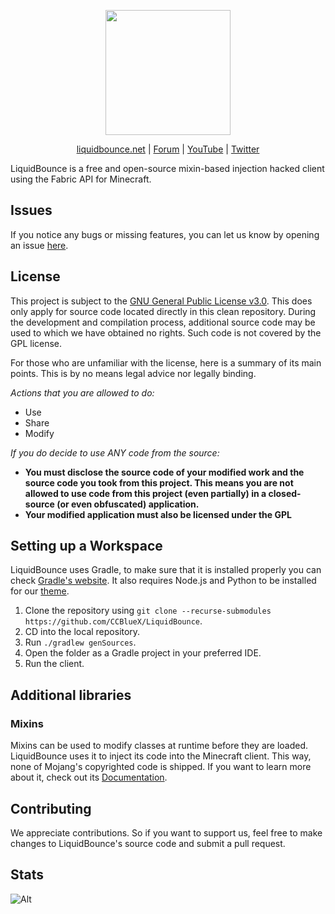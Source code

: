 <div align="center">
<p>
    <img width="200" src="https://raw.githubusercontent.com/CCBlueX/LiquidCloud/master/LiquidBounce/liquidbounceLogo.svg">
</p>

[liquidbounce.net](https://liquidbounce.net) |
[Forum](https://forums.ccbluex.net) |
[YouTube](https://youtube.com/CCBlueX) |
[Twitter](https://twitter.com/CCBlueX)
</div>

LiquidBounce is a free and open-source mixin-based injection hacked client using the Fabric API for Minecraft. 

## Issues

If you notice any bugs or missing features, you can let us know by opening an
issue [here](https://github.com/CCBlueX/LiquidBounce/issues).

## License

This project is subject to the [GNU General Public License v3.0](https://www.gnu.org/licenses/gpl-3.0.en.html). This
does only apply for source code located directly in this clean repository. During the development and compilation
process, additional source code may be used to which we have obtained no rights. Such code is not covered by the GPL
license.

For those who are unfamiliar with the license, here is a summary of its main points. This is by no means legal advice
nor legally binding.

*Actions that you are allowed to do:*

- Use
- Share
- Modify

*If you do decide to use ANY code from the source:*

- **You must disclose the source code of your modified work and the source code you took from this project. This means
  you are not allowed to use code from this project (even partially) in a closed-source (or even obfuscated)
  application.**
- **Your modified application must also be licensed under the GPL**

## Setting up a Workspace

LiquidBounce uses Gradle, to make sure that it is installed properly you can
check [Gradle's website](https://gradle.org/install/). It also requires Node.js and Python to be installed for
our [theme](https://github.com/CCBlueX/LiquidBounce/tree/nextgen/src-theme).

1. Clone the repository using `git clone --recurse-submodules https://github.com/CCBlueX/LiquidBounce`.
2. CD into the local repository.
3. Run `./gradlew genSources`.
4. Open the folder as a Gradle project in your preferred IDE.
5. Run the client.

## Additional libraries

### Mixins

Mixins can be used to modify classes at runtime before they are loaded. LiquidBounce uses it to inject its code into the
Minecraft client. This way, none of Mojang's copyrighted code is shipped. If you want to learn more about it, check out
its [Documentation](https://docs.spongepowered.org/5.1.0/en/plugin/internals/mixins.html).

## Contributing

We appreciate contributions. So if you want to support us, feel free to make changes to LiquidBounce's source code and
submit a pull request.

## Stats

![Alt](https://repobeats.axiom.co/api/embed/ad3a9161793c4dfe50934cd4442d25dc3ca93128.svg "Repobeats analytics image")

